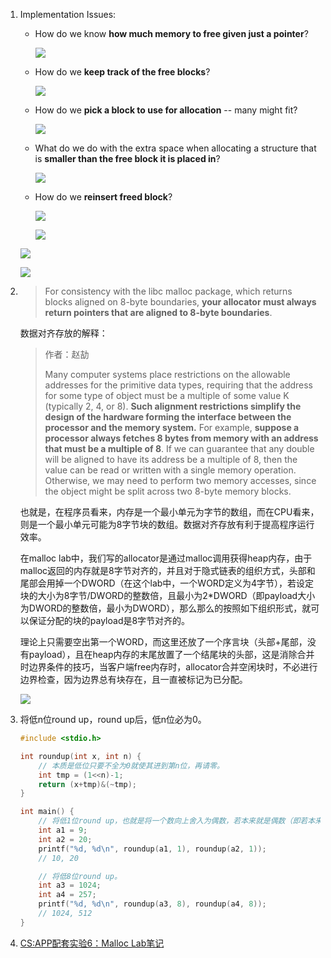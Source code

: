 1. Implementation Issues:

   - How do we know **how much memory to free given just a pointer**?
   
     ![](./img/7.1.png)
   
   - How do we **keep track of the free blocks**?
   
     ![](./img/7.2.png)
   
   - How do we **pick a block to use for allocation** -- many might fit?
   
     ![](./img/7.3.png)
   
   - What do we do with the extra space when allocating a structure that is **smaller than the free block it is placed in**?
   
     ![](./img/7.4.png)
   
   - How do we **reinsert freed block**?
   
     ![](./img/7.5.png)
   
     ![](./img/7.7.png)
   
   ![](./img/7.8.png)
   
   ![](./img/7.9.png)
   
2. > For consistency with the libc malloc package, which returns blocks aligned on 8-byte boundaries,
   > **your allocator must always return pointers that are aligned to 8-byte boundaries**.

   数据对齐存放的解释：

   > 作者：赵劼
   >
   > Many computer systems place restrictions on the allowable addresses for the primitive data types, requiring that the address for some type of object must be a multiple of some value K (typically 2, 4, or 8). **Such alignment restrictions simplify the design of the hardware forming the interface between the processor and the memory system.** For example, **suppose a processor always fetches 8 bytes from memory with an address that must be a multiple of 8**. If we can guarantee that any double will be aligned to have its address be a multiple of 8, then the value can be read or written with a single memory operation. Otherwise, we may need to perform two memory accesses, since the object might be split across two 8-byte memory blocks.
   
   也就是，在程序员看来，内存是一个最小单元为字节的数组，而在CPU看来，则是一个最小单元可能为8字节块的数组。数据对齐存放有利于提高程序运行效率。
   
   在malloc lab中，我们写的allocator是通过malloc调用获得heap内存，由于malloc返回的内存就是8字节对齐的，并且对于隐式链表的组织方式，头部和尾部会用掉一个DWORD（在这个lab中，一个WORD定义为4字节），若设定块的大小为8字节/DWORD的整数倍，且最小为2*DWORD（即payload大小为DWORD的整数倍，最小为DWORD），那么那么的按照如下组织形式，就可以保证分配的块的payload是8字节对齐的。
   
   理论上只需要空出第一个WORD，而这里还放了一个序言块（头部+尾部，没有payload），且在heap内存的末尾放置了一个结尾块的头部，这是消除合并时边界条件的技巧，当客户端free内存时，allocator合并空闲块时，不必进行边界检查，因为边界总有块存在，且一直被标记为已分配。
   
   ![](./img/7.10.png)
   
3. 将低n位round up，round up后，低n位必为0。

   ```c
   #include <stdio.h>
   
   int roundup(int x, int n) {
       // 本质是低位只要不全为0就使其进到第n位，再请零。
       int tmp = (1<<n)-1;
       return (x+tmp)&(~tmp);
   }
   
   int main() {
       // 将低1位round up，也就是将一个数向上舍入为偶数，若本来就是偶数（即若本来低1位就是0），则不变。
       int a1 = 9;
       int a2 = 20;
       printf("%d, %d\n", roundup(a1, 1), roundup(a2, 1));
       // 10, 20
   
       // 将低8位round up。
       int a3 = 1024;
       int a4 = 257;
       printf("%d, %d\n", roundup(a3, 8), roundup(a4, 8));
       // 1024, 512
   }
   ```

4. [CS:APP配套实验6：Malloc Lab笔记](https://zhuanlan.zhihu.com/p/28806499#comments)

  